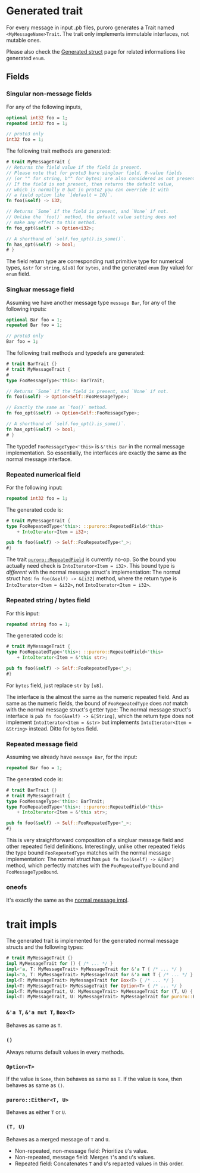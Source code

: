 # Generated trait
For every message in input .pb files, puroro generates a Trait named
`<MyMessageName>Trait`.
The trait only implements immutable interfaces, not mutable ones.

Please also check the [Generated struct](crate::internal::impls::simple) page for
related informations like generated `enum`.

## Fields

### Singular non-message fields

For any of the following inputs,

```protobuf
optional int32 foo = 1;
repeated int32 foo = 1;

// proto3 only
int32 foo = 1;
```

The following trait methods are generated:

```rust
# trait MyMessageTrait {
// Returns the field value if the field is present.
// Please note that for proto3 bare singluar field, 0-value fields
// (or "" for string, b"" for bytes) are also considered as not present.
// If the field is not present, then returns the default value,
// which is normally 0 but in proto2 you can override it with
// a field option like `[default = 10]`.
fn foo(&self) -> i32;

// Returns `Some` if the field is present, and `None` if not.
// Unlike the `foo()` method, the default value setting does not
// make any effect to this method.
fn foo_opt(&self) -> Option<i32>;

// A shorthand of `self.foo_opt().is_some()`.
fn has_opt(&self) -> bool;
# }
```

The field return type are corresponding rust primitive type for
numerical types, `&str` for `string`, `&[u8]` for `bytes`, and the
generated `enum` (by value) for `enum` field.

### Singluar message field

Assuming we have another message type `message Bar`,
for any of the following inputs:

```protobuf
optional Bar foo = 1;
repeated Bar foo = 1;

// proto3 only
Bar foo = 1;
```

The following trait methods and typedefs are generated:

```rust
# trait BarTrait {}
# trait MyMessageTrait {
#
type FooMessageType<'this>: BarTrait;

// Returns `Some` if the field is present, and `None` if not.
fn foo(&self) -> Option<Self::FooMessageType>;

// Exactly the same as `foo()` method.
fn foo_opt(&self) -> Option<Self::FooMessageType>;

// A shorthand of `self.foo_opt().is_some()`.
fn has_opt(&self) -> bool;
# }
```

The typedef `FooMessageType<'this>` is `&'this Bar` in the
normal message implementation. So essentially, the interfaces are
exactly the same as the normal message interface.

### Repeated numerical field

For the following input:

```protobuf
repeated int32 foo = 1;
```

The generated code is:

```rust
# trait MyMessageTrait {
type FooRepeatedType<'this>: ::puroro::RepeatedField<'this>
    + IntoIterator<Item = i32>;

pub fn foo(&self) -> Self::FooRepeatedType<'_>;
#}
```

The trait [`puroro::RepeatedField`](crate::RepeatedField) is currently
no-op. So the bound you actually need check is `IntoIterator<Item = i32>`.
This bound type is *different* with the normal message struct's implementation:
The normal struct has: `fn foo(&self) -> &[i32]` method, where the return type
is `IntoIterator<Item = &i32>`, not `IntoIterator<Item = i32>`.

### Repeated string / bytes field

For this input:

```protobuf
repeated string foo = 1;
```

The generated code is:

```rust
# trait MyMessageTrait {
type FooRepeatedType<'this>: ::puroro::RepeatedField<'this>
    + IntoIterator<Item = &'this str>;

pub fn foo(&self) -> Self::FooRepeatedType<'_>;
#}
```

For `bytes` field, just replace `str` by `[u8]`.

The interface is the almost the same as the numeric repeated field.
And as same as the numeric fields, the bound of `FooRepeatedType` does *not*
match with the normal message struct's getter type:
The normal message struct's interface is `pub fn foo(&self) -> &[String]`,
which the return type does not implement `IntoIterator<Item = &str>` but
implements `IntoIterator<Item = &String>` instead. Ditto for `bytes` field.

### Repeated message field

Assuming we already have `message Bar`, for the input:

```protobuf
repeated Bar foo = 1;
```

The generated code is:

```rust
# trait BarTrait {}
# trait MyMessageTrait {
type FooMessageType<'this>: BarTrait;
type FooRepeatedType<'this>: ::puroro::RepeatedField<'this>
    + IntoIterator<Item = &'this str>;

pub fn foo(&self) -> Self::FooRepeatedType<'_>;
#}
```

This is very straightforward composition of a singluar message field
and other repeated field definitions.
Interestingly, unlike other repeated fields the type bound `FooRepeatedType`
matches with the normal message implementation:
The normal struct has `pub fn foo(&self) -> &[Bar]` method, which perfectly
matches with the `FooRepeatedType` bound and `FooMessageTypeBound`.

### oneofs

It's exactly the same as the [normal message impl](crate::internal::impls::simple).

# trait impls

The generated trait is implemented for the generated normal message structs and
the following types:

```rust
# trait MyMessageTrait {}
impl MyMessageTrait for () { /* ... */ }
impl<'a, T: MyMessageTrait> MyMessageTrait for &'a T { /* ... */ }
impl<'a, T: MyMessageTrait> MyMessageTrait for &'a mut T { /* ... */ }
impl<T: MyMessageTrait> MyMessageTrait for Box<T> { /* ... */ }
impl<T: MyMessageTrait> MyMessageTrait for Option<T> { /* ... */ }
impl<T: MyMessageTrait, U: MyMessageTrait> MyMessageTrait for (T, U) { /* ... */ }
impl<T: MyMessageTrait, U: MyMessageTrait> MyMessageTrait for puroro::Either<T, U> { /* ... */ }
```

### `&'a T`, `&'a mut T`, `Box<T>`
Behaves as same as `T`.

### `()`
Always returns default values in every methods.

### `Option<T>`
If the value is `Some`, then behaves as same as `T`.
If the value is `None`, then behaves as same as `()`.

### `puroro::Either<T, U>`
Behaves as either `T` or `U`.

### `(T, U)`
Behaves as a merged message of `T` and `U`.
- Non-repeated, non-message field: Prioritize `U`'s value.
- Non-repeated, message field: Merges `T`'s and `U`'s values.
- Repeated field: Concatenates `T` and `U`'s repaeted values in this order.

